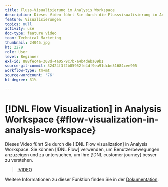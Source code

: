 ```yaml
---
title: Fluss-Visualisierung im Analysis Workspace
description: Dieses Video führt Sie durch die Flussvisualisierung in Analysis Workspace. Sie können Flow verwenden, um Benutzerbewegungen anzuzeigen und zu untersuchen, um Ihre Journey besser zu verstehen.
feature: Visualisierungen
topics: null
activity: use
doc-type: feature video
team: Technical Marketing
thumbnail: 24045.jpg
kt: 2279
role: User
level: Beginner
exl-id: 888fec4a-308d-4a05-9c7b-a4b4deba09b1
source-git-commit: 32424f3f2b05952fe4df9ea91dcbe51684cee905
workflow-type: tm+mt
source-wordcount: '76'
ht-degree: 31%

---
```


# [!DNL Flow Visualization] in Analysis Workspace {#flow-visualization-in-analysis-workspace}

Dieses Video führt Sie durch die [!DNL Flow visualization] in Analysis Workspace. Sie können [!DNL Flow] verwenden, um Benutzerbewegungen anzuzeigen und zu untersuchen, um Ihre [!DNL customer journey] besser zu verstehen.

>[!VIDEO](https://video.tv.adobe.com/v/24045/?quality=12)

Weitere Informationen zu dieser Funktion finden Sie in der [Dokumentation](https://marketing.adobe.com/resources/help/de_DE/analytics/analysis-workspace/flow.html).
